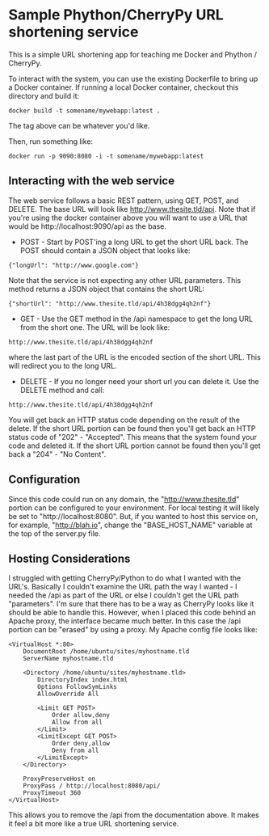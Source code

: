 # Sample Phython/CherryPy URL shortening service

This is a simple URL shortening app for teaching me Docker and
Phython / CherryPy.

To interact with the system, you can use the existing Dockerfile
to bring up a Docker container.  If running a local Docker container,
checkout this directory and build it:

`docker build -t somename/mywebapp:latest .`

The tag above can be whatever you'd like.

Then, run something like:

`docker run -p 9090:8080 -i -t somename/mywebapp:latest`

## Interacting with the web service
The web service follows a basic REST pattern, using GET, POST, and DELETE.
The base URL will look like http://www.thesite.tld/api.  Note that if you're
using the docker container above you will want to use a URL that would be
http://localhost:9090/api as the base.

* POST - Start by POST'ing a long URL to get the short URL back.  The POST should 
contain a JSON object that looks like:

`{"longUrl": "http://www.google.com"}`

Note that the service is not expecting any other URL parameters.  This method
returns a JSON object that contains the short URL:

`{"shortUrl": "http://www.thesite.tld/api/4h38dgg4qh2nf"}`

* GET - Use the GET method in the /api namespace to get the long URL
from the short one.  The URL will be look like:

`http://www.thesite.tld/api/4h38dgg4qh2nf`

where the last part of the URL is the encoded section of the short URL.
This will redirect you to the long URL.

* DELETE - If you no longer need your short url you can delete it.  Use
the DELETE method and call:

`http://www.thesite.tld/api/4h38dgg4qh2nf`

You will get back an HTTP status code depending on the result of the
delete.  If the short URL portion can be found then you'll get back an
HTTP status code of "202" - "Accepted".  This means that the system
found your code and deleted it.  If the short URL portion cannot be
found then you'll get back a "204" - "No Content".

## Configuration
Since this code could run on any domain, the "http://www.thesite.tld" portion
can be configured to your environment.  For local testing it will likely
be set to "http://localhost:8080".  But, if you wanted to host this service
on, for example, "http://blah.io", change the "BASE_HOST_NAME" variable at the
top of the server.py file.

## Hosting Considerations
I struggled with getting CherryPy/Python to do what I wanted with the URL's.
Basically I couldn't examine the URL path the way I wanted - I needed the /api
as part of the URL or else I couldn't get the URL path "parameters".
I'm sure that there has to be a way as CherryPy looks like it should be able
to handle this.  However, when I placed this code behind an Apache proxy,
the interface became much better.  In this case the /api portion can be "erased"
by using a proxy.  My Apache config file looks like:


```
<VirtualHost *:80>
    DocumentRoot /home/ubuntu/sites/myhostname.tld
    ServerName myhostname.tld

    <Directory /home/ubuntu/sites/myhostname.tld>
        DirectoryIndex index.html
        Options FollowSymLinks
        AllowOverride All

        <Limit GET POST>
            Order allow,deny
            Allow from all
        </Limit>
        <LimitExcept GET POST>
            Order deny,allow
            Deny from all
        </LimitExcept>
    </Directory>

    ProxyPreserveHost on
    ProxyPass / http://localhost:8080/api/
    ProxyTimeout 360
</VirtualHost>
```

This allows you to remove the /api from the documentation above.  It makes it feel
a bit more like a true URL shortening service.

